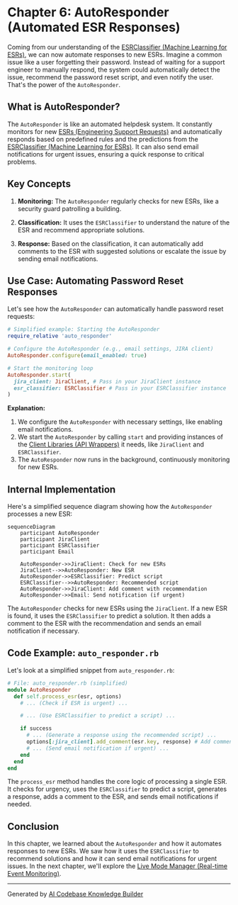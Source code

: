 # Chapter 6: AutoResponder (Automated ESR Responses)

Coming from our understanding of the [ESRClassifier (Machine Learning for ESRs)](05_esrclassifier__machine_learning_for_esrs__.md), we can now automate responses to new ESRs. Imagine a common issue like a user forgetting their password.  Instead of waiting for a support engineer to manually respond, the system could automatically detect the issue, recommend the password reset script, and even notify the user.  That's the power of the `AutoResponder`.

## What is AutoResponder?

The `AutoResponder` is like an automated helpdesk system. It constantly monitors for new [ESRs (Engineering Support Requests)](01_esr__engineering_support_request__.md) and automatically responds based on predefined rules and the predictions from the [ESRClassifier (Machine Learning for ESRs)](05_esrclassifier__machine_learning_for_esrs__.md).  It can also send email notifications for urgent issues, ensuring a quick response to critical problems.

## Key Concepts

1. **Monitoring:** The `AutoResponder` regularly checks for new ESRs, like a security guard patrolling a building.

2. **Classification:**  It uses the `ESRClassifier` to understand the nature of the ESR and recommend appropriate solutions.

3. **Response:**  Based on the classification, it can automatically add comments to the ESR with suggested solutions or escalate the issue by sending email notifications.

## Use Case: Automating Password Reset Responses

Let's see how the `AutoResponder` can automatically handle password reset requests:

```ruby
# Simplified example: Starting the AutoResponder
require_relative 'auto_responder'

# Configure the AutoResponder (e.g., email settings, JIRA client)
AutoResponder.configure(email_enabled: true)

# Start the monitoring loop
AutoResponder.start(
  jira_client: JiraClient, # Pass in your JiraClient instance
  esr_classifier: ESRClassifier # Pass in your ESRClassifier instance
)
```

**Explanation:**

1. We configure the `AutoResponder` with necessary settings, like enabling email notifications.
2. We start the `AutoResponder` by calling `start` and providing instances of the [Client Libraries (API Wrappers)](02_client_libraries__api_wrappers__.md) it needs, like `JiraClient` and `ESRClassifier`.
3. The `AutoResponder` now runs in the background, continuously monitoring for new ESRs.

## Internal Implementation

Here's a simplified sequence diagram showing how the `AutoResponder` processes a new ESR:

```mermaid
sequenceDiagram
    participant AutoResponder
    participant JiraClient
    participant ESRClassifier
    participant Email

    AutoResponder->>JiraClient: Check for new ESRs
    JiraClient-->>AutoResponder: New ESR
    AutoResponder->>ESRClassifier: Predict script
    ESRClassifier-->>AutoResponder: Recommended script
    AutoResponder->>JiraClient: Add comment with recommendation
    AutoResponder->>Email: Send notification (if urgent)
```

The `AutoResponder` checks for new ESRs using the `JiraClient`. If a new ESR is found, it uses the `ESRClassifier` to predict a solution.  It then adds a comment to the ESR with the recommendation and sends an email notification if necessary.

## Code Example: `auto_responder.rb`

Let's look at a simplified snippet from `auto_responder.rb`:

```ruby
# File: auto_responder.rb (simplified)
module AutoResponder
  def self.process_esr(esr, options)
    # ... (Check if ESR is urgent) ...

    # ... (Use ESRClassifier to predict a script) ...

    if success
      # ... (Generate a response using the recommended script) ...
      options[:jira_client].add_comment(esr.key, response) # Add comment to ESR
      # ... (Send email notification if urgent) ...
    end
  end
end
```

The `process_esr` method handles the core logic of processing a single ESR. It checks for urgency, uses the `ESRClassifier` to predict a script, generates a response, adds a comment to the ESR, and sends email notifications if needed.

## Conclusion

In this chapter, we learned about the `AutoResponder` and how it automates responses to new ESRs.  We saw how it uses the `ESRClassifier` to recommend solutions and how it can send email notifications for urgent issues. In the next chapter, we'll explore the [Live Mode Manager (Real-time Event Monitoring)](07_live_mode_manager__real_time_event_monitoring__.md).


---

Generated by [AI Codebase Knowledge Builder](https://github.com/The-Pocket/Tutorial-Codebase-Knowledge)